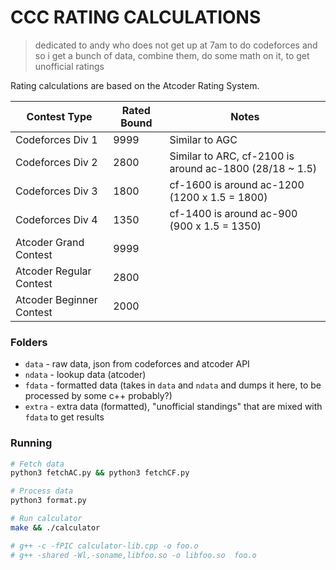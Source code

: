 # CCC RATING CALCULATIONS
> dedicated to andy who does not get up at 7am to do codeforces
> and so i get a bunch of data, combine them, do some math on it, to get unofficial ratings

Rating calculations are based on the Atcoder Rating System.

| Contest Type             | Rated Bound | Notes
| ------------------------ | ----------- | ---- |
| Codeforces Div 1         | 9999 | Similar to AGC            |
| Codeforces Div 2         | 2800 | Similar to ARC, cf-2100 is around ac-1800 (28/18 ~ 1.5) |
| Codeforces Div 3         | 1800 | cf-1600 is around ac-1200 (1200 x 1.5 = 1800) |
| Codeforces Div 4         | 1350 | cf-1400 is around ac-900 (900 x 1.5 = 1350) |
| Atcoder Grand Contest    | 9999 | |
| Atcoder Regular Contest  | 2800 | |
| Atcoder Beginner Contest | 2000 | |

### Folders
- `data` - raw data, json from codeforces and atcoder API
- `ndata` - lookup data (atcoder)
- `fdata` - formatted data (takes in `data` and `ndata` and dumps it here, to be processed by some c++ probably?)
- `extra` - extra data (formatted), "unofficial standings" that are mixed with `fdata` to get results

### Running
```sh
# Fetch data
python3 fetchAC.py && python3 fetchCF.py

# Process data
python3 format.py

# Run calculator
make && ./calculator

# g++ -c -fPIC calculator-lib.cpp -o foo.o
# g++ -shared -Wl,-soname,libfoo.so -o libfoo.so  foo.o
```
